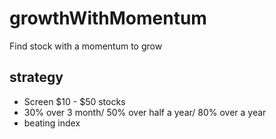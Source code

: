 # growthWithMomentum

Find stock with a momentum to grow

## strategy
- Screen $10 - $50 stocks
- 30% over 3 month/ 50% over half a year/ 80% over a year
- beating index
